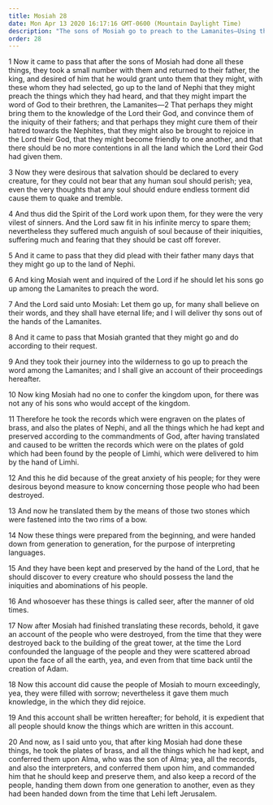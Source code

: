 ```yaml
---
title: Mosiah 28
date: Mon Apr 13 2020 16:17:16 GMT-0600 (Mountain Daylight Time)
description: "The sons of Mosiah go to preach to the Lamanites—Using the two seer stones, Mosiah translates the Jaredite plates. About 92 B.C."
order: 28
---
```


1 Now it came to pass that after the sons of Mosiah had done all these things, they took a small number with them and returned to their father, the king, and desired of him that he would grant unto them that they might, with these whom they had selected, go up to the land of Nephi that they might preach the things which they had heard, and that they might impart the word of God to their brethren, the Lamanites—2 That perhaps they might bring them to the knowledge of the Lord their God, and convince them of the iniquity of their fathers; and that perhaps they might cure them of their hatred towards the Nephites, that they might also be brought to rejoice in the Lord their God, that they might become friendly to one another, and that there should be no more contentions in all the land which the Lord their God had given them.

3 Now they were desirous that salvation should be declared to every creature, for they could not bear that any human soul should perish; yea, even the very thoughts that any soul should endure endless torment did cause them to quake and tremble.

4 And thus did the Spirit of the Lord work upon them, for they were the very vilest of sinners. And the Lord saw fit in his infinite mercy to spare them; nevertheless they suffered much anguish of soul because of their iniquities, suffering much and fearing that they should be cast off forever.

5 And it came to pass that they did plead with their father many days that they might go up to the land of Nephi.

6 And king Mosiah went and inquired of the Lord if he should let his sons go up among the Lamanites to preach the word.

7 And the Lord said unto Mosiah: Let them go up, for many shall believe on their words, and they shall have eternal life; and I will deliver thy sons out of the hands of the Lamanites.

8 And it came to pass that Mosiah granted that they might go and do according to their request.

9 And they took their journey into the wilderness to go up to preach the word among the Lamanites; and I shall give an account of their proceedings hereafter.

10 Now king Mosiah had no one to confer the kingdom upon, for there was not any of his sons who would accept of the kingdom.

11 Therefore he took the records which were engraven on the plates of brass, and also the plates of Nephi, and all the things which he had kept and preserved according to the commandments of God, after having translated and caused to be written the records which were on the plates of gold which had been found by the people of Limhi, which were delivered to him by the hand of Limhi.

12 And this he did because of the great anxiety of his people; for they were desirous beyond measure to know concerning those people who had been destroyed.

13 And now he translated them by the means of those two stones which were fastened into the two rims of a bow.

14 Now these things were prepared from the beginning, and were handed down from generation to generation, for the purpose of interpreting languages.

15 And they have been kept and preserved by the hand of the Lord, that he should discover to every creature who should possess the land the iniquities and abominations of his people.

16 And whosoever has these things is called seer, after the manner of old times.

17 Now after Mosiah had finished translating these records, behold, it gave an account of the people who were destroyed, from the time that they were destroyed back to the building of the great tower, at the time the Lord confounded the language of the people and they were scattered abroad upon the face of all the earth, yea, and even from that time back until the creation of Adam.

18 Now this account did cause the people of Mosiah to mourn exceedingly, yea, they were filled with sorrow; nevertheless it gave them much knowledge, in the which they did rejoice.

19 And this account shall be written hereafter; for behold, it is expedient that all people should know the things which are written in this account.

20 And now, as I said unto you, that after king Mosiah had done these things, he took the plates of brass, and all the things which he had kept, and conferred them upon Alma, who was the son of Alma; yea, all the records, and also the interpreters, and conferred them upon him, and commanded him that he should keep and preserve them, and also keep a record of the people, handing them down from one generation to another, even as they had been handed down from the time that Lehi left Jerusalem.
